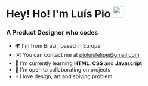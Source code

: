 <h1>Hey! Ho! I'm Luís Pio <img src="https://emojis.slackmojis.com/emojis/images/1531849430/4246/blob-sunglasses.gif?1531849430" width="30"/> </h1>


<h3>A Product Designer who codes</h3>



* 🌍  I'm from Brazil, based in Europe
* ✉️  You can contact me at [pioluisfelipe@gmail.com](mailto:pioluisfelipe@gmail.com)
* 🧠  I'm currently learning <b>HTML</b>. <b>CSS</b> and <b>Javascript</b>
* 🤝  I'm open to collaborating on projects
* ⚡  I love design, art and solving problem

<!-- ### Experience
<p align="left">
<a href="https://developer.mozilla.org/en-US/docs/Glossary/CSS" target="_blank" rel="noreferrer"><img src="https://raw.githubusercontent.com/danielcranney/readme-generator/main/public/icons/skills/javascript-colored.svg" width="36" height="36" alt="Javascript" /></a>
<a href="https://developer.mozilla.org/en-US/docs/Glossary/HTML5" target="_blank" rel="noreferrer"><img src="https://raw.githubusercontent.com/danielcranney/readme-generator/main/public/icons/skills/html5-colored.svg" width="36" height="36" alt="HTML5" /></a>
<a href="https://developer.mozilla.org/en-US/docs/Web/JavaScript" target="_blank" rel="noreferrer"><img src="https://raw.githubusercontent.com/danielcranney/readme-generator/main/public/icons/skills/javascript-colored.svg" width="36" height="36" alt="Javascript" /></a>
</p> -->
